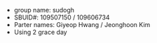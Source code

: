 - group name: sudogh
- SBUID#: 109507150 / 109606734
- Parter names: Giyeop Hwang / Jeonghoon Kim
- Using 2 grace day
